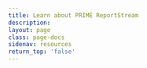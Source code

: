 ```yaml
---
title: Learn about PRIME ReportStream
description:
layout: page
class: page-docs
sidenav: resources
return_top: 'false'
---
```

